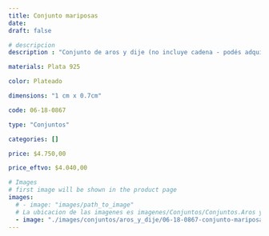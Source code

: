 ```yaml
---
title: Conjunto mariposas
date: 
draft: false

# descripcion
description : "Conjunto de aros y dije (no incluye cadena - podés adquirirla aparte). En plata 925 y strass."

materials: Plata 925

color: Plateado

dimensions: "1 cm x 0.7cm"

code: 06-18-0867

type: "Conjuntos"

categories: []

price: $4.750,00

price_eftvo: $4.040,00

# Images
# first image will be shown in the product page
images:
  # - image: "images/path_to_image"
  # La ubicacion de las imagenes es imagenes/Conjuntos/Conjuntos.Aros y Dije/06-18-0867-conjunto-mariposas
  - image: "./images/conjuntos/aros_y_dije/06-18-0867-conjunto-mariposas.jpg"
---
```

